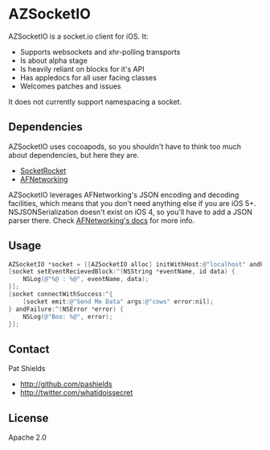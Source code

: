 AZSocketIO
==========
AZSocketIO is a socket.io client for iOS. It:

* Supports websockets and xhr-polling transports
* Is about alpha stage
* Is heavily reliant on blocks for it's API
* Has appledocs for all user facing classes
* Welcomes patches and issues

It does not currently support namespacing a socket.

Dependencies
------------
AZSocketIO uses cocoapods, so you shouldn't have to think too much about dependencies, but here they are.

* [SocketRocket](https://github.com/square/SocketRocket)
* [AFNetworking](https://github.com/AFNetworking/AFNetworking)

AZSocketIO leverages AFNetworking's JSON encoding and decoding facilities, which means that you don't need anything else if you are iOS 5+. NSJSONSerialization doesn't exist on iOS 4, so you'll have to add a JSON parser there. Check [AFNetworking's docs](https://github.com/AFNetworking/AFNetworking#requirements) for more info.

Usage
-----
``` objective-c
AZSocketIO *socket = [[AZSocketIO alloc] initWithHost:@"localhost" andPort:@"9000"];
[socket setEventRecievedBlock:^(NSString *eventName, id data) {
    NSLog(@"%@ : %@", eventName, data);
}];
[socket connectWithSuccess:^{
	[socket emit:@"Send Me Data" args:@"cows" error:nil];
} andFailure:^(NSError *error) {
    NSLog(@"Boo: %@", error);
}];
```

Contact
-------
Pat Shields

* http://github.com/pashields
* http://twitter.com/whatidoissecret

License
-------
Apache 2.0